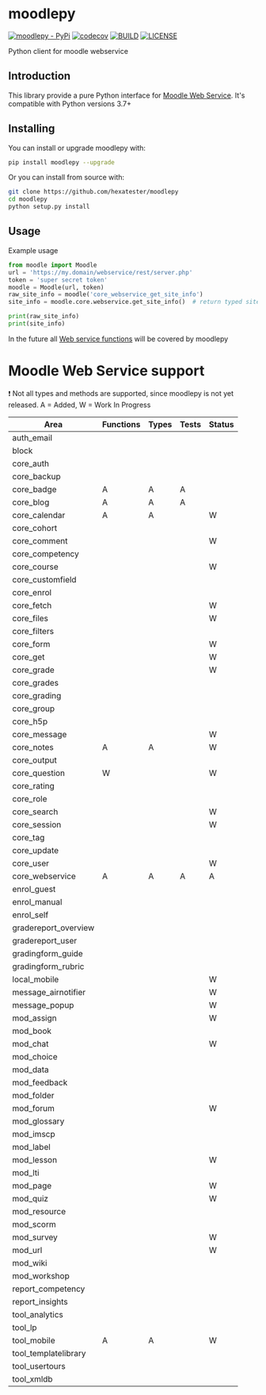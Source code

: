 # moodlepy

[![moodlepy - PyPi](https://img.shields.io/pypi/v/moodlepy)](https://pypi.org/project/moodlepy/)
[![codecov](https://codecov.io/gh/hexatester/moodlepy/branch/master/graph/badge.svg)](https://codecov.io/gh/hexatester/moodlepy)
[![BUILD](https://img.shields.io/travis/com/hexatester/moodlepy)](https://travis-ci.com/github/hexatester/moodlepy)
[![LICENSE](https://img.shields.io/github/license/hexatester/moodlepy)](https://github.com/hexatester/moodlepy/blob/master/LICENSE)

Python client for moodle webservice

## Introduction

This library provide a pure Python interface for [Moodle Web Service](https://docs.moodle.org/dev/Web_services). It's compatible with Python versions 3.7+

## Installing

You can install or upgrade moodlepy with:

```bash
pip install moodlepy --upgrade
```

Or you can install from source with:

```bash
git clone https://github.com/hexatester/moodlepy
cd moodlepy
python setup.py install
```

## Usage

Example usage

```python
from moodle import Moodle
url = 'https://my.domain/webservice/rest/server.php'
token = 'super secret token'
moodle = Moodle(url, token)
raw_site_info = moodle('core_webservice_get_site_info')
site_info = moodle.core.webservice.get_site_info()  # return typed site_info

print(raw_site_info)
print(site_info)
```

In the future all [Web service functions](https://docs.moodle.org/dev/Web_service_API_functions) will be covered by moodlepy

# Moodle Web Service support

❗️ Not all types and methods are supported, since moodlepy is not yet released.
A = Added, W = Work In Progress

| Area                 | Functions | Types | Tests | Status |
| -------------------- | --------- | ----- | ----- | ------ |
| auth_email           |           |       |       |        |
| block                |           |       |       |        |
| core_auth            |           |       |       |        |
| core_backup          |           |       |       |        |
| core_badge           | A         | A     | A     |        |
| core_blog            | A         | A     | A     |        |
| core_calendar        | A         | A     |       | W      |
| core_cohort          |           |       |       |        |
| core_comment         |           |       |       | W      |
| core_competency      |           |       |       |        |
| core_course          |           |       |       | W      |
| core_customfield     |           |       |       |        |
| core_enrol           |           |       |       |        |
| core_fetch           |           |       |       | W      |
| core_files           |           |       |       | W      |
| core_filters         |           |       |       |        |
| core_form            |           |       |       | W      |
| core_get             |           |       |       | W      |
| core_grade           |           |       |       | W      |
| core_grades          |           |       |       |        |
| core_grading         |           |       |       |        |
| core_group           |           |       |       |        |
| core_h5p             |           |       |       |        |
| core_message         |           |       |       | W      |
| core_notes           | A         | A     |       | W      |
| core_output          |           |       |       |        |
| core_question        | W         |       |       | W      |
| core_rating          |           |       |       |        |
| core_role            |           |       |       |        |
| core_search          |           |       |       | W      |
| core_session         |           |       |       | W      |
| core_tag             |           |       |       |        |
| core_update          |           |       |       |        |
| core_user            |           |       |       | W      |
| core_webservice      | A         | A     | A     | A      |
| enrol_guest          |           |       |       |        |
| enrol_manual         |           |       |       |        |
| enrol_self           |           |       |       |        |
| gradereport_overview |           |       |       |        |
| gradereport_user     |           |       |       |        |
| gradingform_guide    |           |       |       |        |
| gradingform_rubric   |           |       |       |        |
| local_mobile         |           |       |       | W      |
| message_airnotifier  |           |       |       | W      |
| message_popup        |           |       |       | W      |
| mod_assign           |           |       |       | W      |
| mod_book             |           |       |       |        |
| mod_chat             |           |       |       | W      |
| mod_choice           |           |       |       |        |
| mod_data             |           |       |       |        |
| mod_feedback         |           |       |       |        |
| mod_folder           |           |       |       |        |
| mod_forum            |           |       |       | W      |
| mod_glossary         |           |       |       |        |
| mod_imscp            |           |       |       |        |
| mod_label            |           |       |       |        |
| mod_lesson           |           |       |       | W      |
| mod_lti              |           |       |       |        |
| mod_page             |           |       |       | W      |
| mod_quiz             |           |       |       | W      |
| mod_resource         |           |       |       |        |
| mod_scorm            |           |       |       |        |
| mod_survey           |           |       |       | W      |
| mod_url              |           |       |       | W      |
| mod_wiki             |           |       |       |        |
| mod_workshop         |           |       |       |        |
| report_competency    |           |       |       |        |
| report_insights      |           |       |       |        |
| tool_analytics       |           |       |       |        |
| tool_lp              |           |       |       |        |
| tool_mobile          | A         | A     |       | W      |
| tool_templatelibrary |           |       |       |        |
| tool_usertours       |           |       |       |        |
| tool_xmldb           |           |       |       |        |
